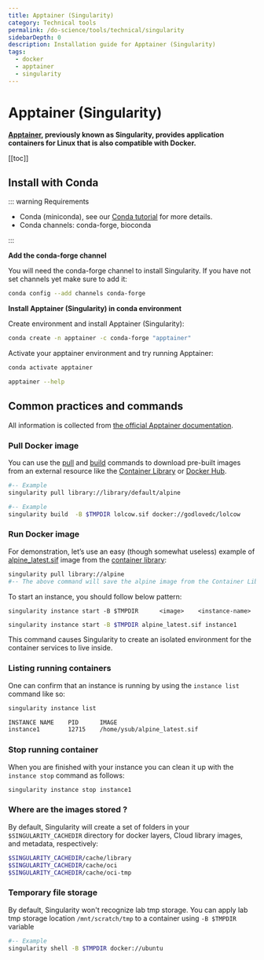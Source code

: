 ```yaml
---
title: Apptainer (Singularity)
category: Technical tools
permalink: /do-science/tools/technical/singularity
sidebarDepth: 0
description: Installation guide for Apptainer (Singularity)
tags:
  - docker
  - apptainer
  - singularity
---
```



# Apptainer (Singularity)

**[Apptainer](https://docs.sylabs.io/guides/latest/user-guide/index.html), previously known as Singularity, provides application containers for Linux that is also compatible with Docker.**

[[toc]]

## Install with Conda

::: warning Requirements

- Conda (miniconda), see our [Conda tutorial](/do-science/tools/analytical/conda/) for more details.
- Conda channels: conda-forge, bioconda

:::

**Add the conda-forge channel**

You will need the conda-forge channel to install Singularity. If you have not set channels yet make sure to add it:

```bash
conda config --add channels conda-forge
```

**Install Apptainer (Singularity) in conda environment**

Create environment and install Apptainer (Singularity):

```bash
conda create -n apptainer -c conda-forge "apptainer"
```

Activate your apptainer environment and try running Apptainer:

```bash
conda activate apptainer

apptainer --help
```

## Common practices and commands

All information is collected from [the official Apptainer documentation](https://docs.sylabs.io/guides/latest/user-guide/index.html).

### Pull Docker image

You can use the [pull](https://docs.sylabs.io/guides/3.3/user-guide/cli/singularity_pull.html) and [build](https://docs.sylabs.io/guides/3.3/user-guide/cli/singularity_build.html) commands to download pre-built images from an external resource like the [Container Library](https://cloud.sylabs.io/library) or [Docker Hub](https://hub.docker.com/).

```bash
#-- Example
singularity pull library://library/default/alpine
```

```bash
#-- Example
singularity build  -B $TMPDIR lolcow.sif docker://godlovedc/lolcow
```

### Run Docker image

For demonstration, let’s use an easy (though somewhat useless) example of [alpine_latest.sif](https://cloud.sylabs.io/library/_container/5baba5e594feb900016ea41c) image from the [container library](https://cloud.sylabs.io/library/):

```bash
singularity pull library://alpine
#-- The above command will save the alpine image from the Container Library as alpine_latest.sif.
```

To start an instance, you should follow below pattern:

```
singularity instance start -B $TMPDIR      <image>    <instance-name>
```
```bash
singularity instance start -B $TMPDIR alpine_latest.sif instance1
```

This command causes Singularity to create an isolated environment for the container services to live inside.



### Listing running containers

One can confirm that an instance is running by using the `instance list` command like so:

```bash
singularity instance list

INSTANCE NAME    PID      IMAGE
instance1        12715    /home/ysub/alpine_latest.sif
```

### Stop running container

When you are finished with your instance you can clean it up with the `instance stop` command as follows:

```bash
singularity instance stop instance1
```

### Where are the images stored ?

By default, Singularity will create a set of folders in your `$SINGULARITY_CACHEDIR` directory for docker layers, Cloud library images, and metadata, respectively:

```bash
$SINGULARITY_CACHEDIR/cache/library
$SINGULARITY_CACHEDIR/cache/oci
$SINGULARITY_CACHEDIR/cache/oci-tmp
```

### Temporary file storage

By default, Singularity won't recognize lab tmp storage. You can apply lab tmp storage location `/mnt/scratch/tmp` to a container using `-B $TMPDIR` variable

```bash
#-- Example
singularity shell -B $TMPDIR docker://ubuntu
```
